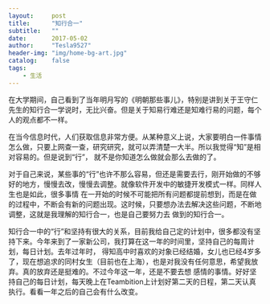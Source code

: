 ```yaml
---
layout:     post
title:      "知行合一"
subtitle:   ""
date:       2017-05-02
author:     "Tesla9527"
header-img: "img/home-bg-art.jpg"
catalog:    false
tags:
    - 生活
---
```

在大学期间，自己看到了当年明月写的《明朝那些事儿》，特别是讲到关于王守仁先生的知行合一学说时，无比兴奋。但是关于知易行难还是知难行易的问题，每个人的观点都不一样。

在当今信息时代，人们获取信息非常方便。从某种意义上说，大家要明白一件事情怎么做，只要上网查一查，研究研究，就可以弄清楚一大半。所以我觉得“知”是相对容易的。但是说到“行”，
就不是你知道怎么做就会那么去做的了。

对于自己来说，某些事的“行”也许不那么容易，但还是需要去行，刚开始做的不够好的地方，慢慢去改，慢慢去调整。就像软件开发中的敏捷开发模式一样。同样人生也是如此，很多事情
在一开始的时候不可能把所有问题都提前想到，而是在做的过程中，不断会有新的问题出现。这时候，只要想办法去解决这些问题，不断地调整，这就是我理解的知行合一，也是自己要努力去
做到的知行合一。

知行合一中的“行”和坚持有很大的关系，目前我给自己定的计划中，很多都没有坚持下来。今年来到了一家新公司，我打算在这一年的时间里，坚持自己的每周计划，每日计划。去年过年时，
得知高中时喜欢的对象已经结婚，女儿也已经4岁多了，现在想追求的同村女生（目前也在上海），也是对我没有任何意思，希望我放弃。真的放弃还是挺难的。不过今年这一年，还是不要去想
感情的事情。好好坚持自己的每日计划，每天晚上在Teambition上计划好第二天的日程，第二天认真执行。看看一年之后的自己会有什么改变。





